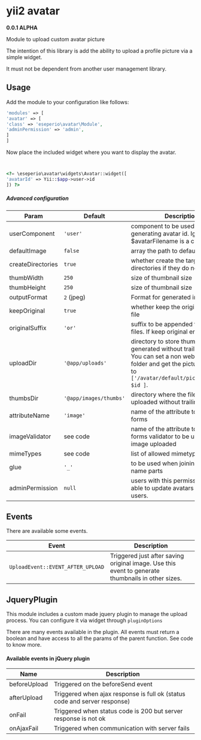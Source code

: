 # yii2 avatar
**0.0.1 ALPHA**

Module to upload custom avatar picture

The intention of this library is add the ability to upload a profile picture via a simple widget.

It must not be dependent from another user management library.



## Usage

Add the module to your configuration like follows:
```php
'modules' => [
'avatar' => [
'class' => 'eseperio\avatar\Module',
'adminPermission' => 'admin',
]
]
```

Now place the included widget where you want to display the avatar.

```php


<?= \eseperio\avatar\widgets\Avatar::widget([
'avatarId' => Yii::$app->user->id
]) ?>


```

##### Advanced configuration

|Param|Default|Description|
|-----|-------|-----------|
|userComponent|`'user'`|  component to be used when generating avatar id. Ignored if $avatarFilename is a closure|
|defaultImage|`false`|array the path to default image|
|createDirectories|`true`|  whether create the target directories if they do not exists.|
|thumbWidth|`250`|  size of thumbnail size|
|thumbHeight|`250`|  size of thumbnail size|
|outputFormat|`2` (jpeg)| Format for generated images
|keepOriginal|`true`|  whether keep the original uploaded file|
|originalSuffix|`'or'`|  suffix to be appended to original files. If keep original enabled|
|uploadDir|`'@app/uploads'`|  directory to store thumbs generated without trailing slash. You can set a non web visible folder and get the pictures via link to `['/avatar/default/picture','id'=> $id ]`.|
|thumbsDir|`'@app/images/thumbs'`|  directory where the files will be uploaded without trailing slash|
|attributeName|`'image'`|  name of the attribute to be used on forms|
|imageValidator|see code|  name of the attribute to be used on forms validator to be used for image uploaded|
|mimeTypes|see code| list of allowed mimetypes|
|glue|`'_'`|  to be used when joining avatar name parts|
|adminPermission|`null`|  users with this permissions will be able to update avatars from other users.|
## Events

There are available some events.

| Event | Description |
|-------|-------------|
|`UploadEvent::EVENT_AFTER_UPLOAD`| Triggered just after saving original image. Use this event to generate thumbnails in other sizes.


## JqueryPlugin

This module includes a custom made jquery plugin to manage the upload process.
You can configure it via widget through `pluginOptions`

There are many events available in the plugin. All events must return a boolean
and have access to all the params of the parent function. See code to know more.

#### Available events in jQuery plugin
|Name|Description|
|----|-----------|
|beforeUpload|Triggered on the beforeSend event|
|afterUpload|Triggered when ajax response is full ok (status code and server response)|
|onFail|Triggered when status code is 200 but server response is not ok|
|onAjaxFail|Triggered when communication with server fails|

